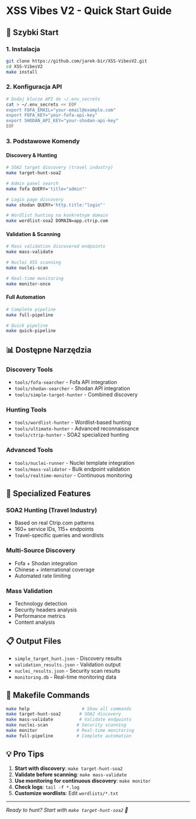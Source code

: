 # XSS Vibes V2 - Quick Start Guide

## 🚀 Szybki Start

### 1. Instalacja
```bash
git clone https://github.com/jarek-bir/XSS-VibesV2.git
cd XSS-VibesV2
make install
```

### 2. Konfiguracja API
```bash
# Dodaj klucze API do ~/.env_secrets
cat > ~/.env_secrets << EOF
export FOFA_EMAIL="your-email@example.com"
export FOFA_KEY="your-fofa-api-key"
export SHODAN_API_KEY="your-shodan-api-key"
EOF
```

### 3. Podstawowe Komendy

#### Discovery & Hunting
```bash
# SOA2 target discovery (travel industry)
make target-hunt-soa2

# Admin panel search
make fofa QUERY='title="admin"'

# Login page discovery  
make shodan QUERY='http.title:"login"'

# Wordlist hunting na konkretnym domain
make wordlist-soa2 DOMAIN=app.ctrip.com
```

#### Validation & Scanning
```bash
# Mass validation discovered endpoints
make mass-validate

# Nuclei XSS scanning
make nuclei-scan

# Real-time monitoring
make monitor-once
```

#### Full Automation
```bash
# Complete pipeline
make full-pipeline

# Quick pipeline
make quick-pipeline
```

## 📊 Dostępne Narzędzia

### Discovery Tools
- `tools/fofa-searcher` - Fofa API integration
- `tools/shodan-searcher` - Shodan API integration  
- `tools/simple-target-hunter` - Combined discovery

### Hunting Tools
- `tools/wordlist-hunter` - Wordlist-based hunting
- `tools/ultimate-hunter` - Advanced reconnaissance
- `tools/ctrip-hunter` - SOA2 specialized hunting

### Advanced Tools
- `tools/nuclei-runner` - Nuclei template integration
- `tools/mass-validator` - Bulk endpoint validation
- `tools/realtime-monitor` - Continuous monitoring

## 🎯 Specialized Features

### SOA2 Hunting (Travel Industry)
- Based on real Ctrip.com patterns
- 160+ service IDs, 115+ endpoints
- Travel-specific queries and wordlists

### Multi-Source Discovery  
- Fofa + Shodan integration
- Chinese + international coverage
- Automated rate limiting

### Mass Validation
- Technology detection
- Security headers analysis
- Performance metrics
- Content analysis

## 📋 Output Files

- `simple_target_hunt.json` - Discovery results
- `validation_results.json` - Validation output
- `nuclei_results.json` - Security scan results
- `monitoring.db` - Real-time monitoring data

## 🔧 Makefile Commands

```bash
make help                    # Show all commands
make target-hunt-soa2       # SOA2 discovery
make mass-validate          # Validate endpoints
make nuclei-scan           # Security scanning
make monitor               # Real-time monitoring
make full-pipeline         # Complete automation
```

## 💡 Pro Tips

1. **Start with discovery**: `make target-hunt-soa2`
2. **Validate before scanning**: `make mass-validate`  
3. **Use monitoring for continuous discovery**: `make monitor`
4. **Check logs**: `tail -f *.log`
5. **Customize wordlists**: Edit `wordlists/*.txt`

---

*Ready to hunt? Start with `make target-hunt-soa2` 🎯*
